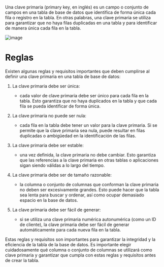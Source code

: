 Una clave primaria (primary key, en inglés) es un campo o conjunto de campos en una tabla de base de datos que identifica de forma única cada fila o registro en la tabla. En otras palabras, una clave primaria se utiliza para garantizar que no haya filas duplicadas en una tabla y para identificar de manera única cada fila en la tabla.

![image](primary.png)

# Reglas


Existen algunas reglas y requisitos importantes que deben cumplirse al definir una clave primaria en una tabla de base de datos:

1.  La clave primaria debe ser única:
	- cada valor de clave primaria debe ser único para cada fila en la tabla. Esto garantiza que no haya duplicados en la tabla y que cada fila se pueda identificar de forma única.
    
2.  La clave primaria no puede ser nula:
	- cada fila en la tabla debe tener un valor para la clave primaria. Si se permite que la clave primaria sea nula, puede resultar en filas duplicadas o ambigüedad en la identificación de las filas.
    
3.  La clave primaria debe ser estable:
	- una vez definida, la clave primaria no debe cambiar. Esto garantiza que las referencias a la clave primaria en otras tablas o aplicaciones sigan siendo válidas a lo largo del tiempo.
    
4.  La clave primaria debe ser de tamaño razonable:
	- la columna o conjunto de columnas que conforman la clave primaria no deben ser excesivamente grandes. Esto puede hacer que la tabla sea lenta para buscar y ordenar, así como ocupar demasiado espacio en la base de datos.
    
5.  La clave primaria debe ser fácil de generar:
	- si se utiliza una clave primaria numérica autonumérica (como un ID de cliente), la clave primaria debe ser fácil de generar automáticamente para cada nueva fila en la tabla.
    

Estas reglas y requisitos son importantes para garantizar la integridad y la eficiencia de la tabla de la base de datos. Es importante elegir cuidadosamente qué columna o conjunto de columnas se utilizará como clave primaria y garantizar que cumpla con estas reglas y requisitos antes de crear la tabla.